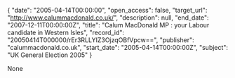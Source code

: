 {
  "date": "2005-04-14T00:00:00", 
  "open_access": false, 
  "target_url": "http://www.calummacdonald.co.uk/", 
  "description": null, 
  "end_date": "2007-12-11T00:00:00Z", 
  "title": "Calum MacDonald MP : your Labour candidate in Western Isles", 
  "record_id": "20050414T000000/rEr3RLLYIZ3OjzqOBfVpcw==", 
  "publisher": "calummacdonald.co.uk", 
  "start_date": "2005-04-14T00:00:00Z", 
  "subject": "UK General Election 2005"
}

None